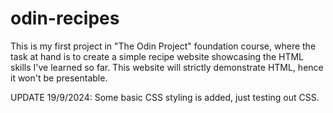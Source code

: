 # odin-recipes
This is my first project in "The Odin Project" foundation course, where the task at hand is
to create a simple recipe website showcasing the HTML skills I've learned so far. 
This website will strictly demonstrate HTML, hence it won't be presentable.

UPDATE 19/9/2024:
Some basic CSS styling is added, just testing out CSS.